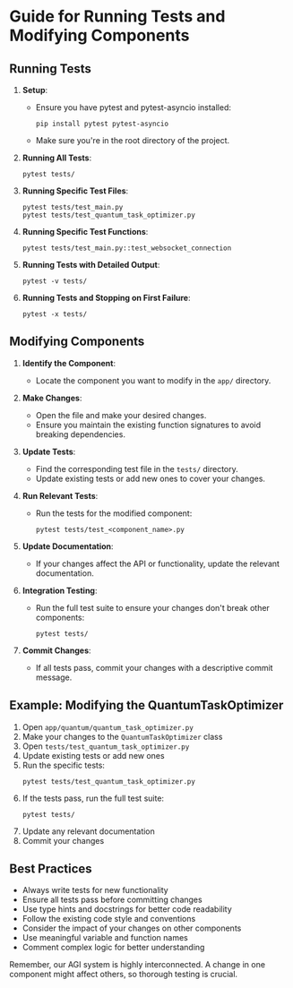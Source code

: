 # Guide for Running Tests and Modifying Components

## Running Tests

1. **Setup**:
   - Ensure you have pytest and pytest-asyncio installed:
     ```
     pip install pytest pytest-asyncio
     ```
   - Make sure you're in the root directory of the project.

2. **Running All Tests**:
   ```
   pytest tests/
   ```

3. **Running Specific Test Files**:
   ```
   pytest tests/test_main.py
   pytest tests/test_quantum_task_optimizer.py
   ```

4. **Running Specific Test Functions**:
   ```
   pytest tests/test_main.py::test_websocket_connection
   ```

5. **Running Tests with Detailed Output**:
   ```
   pytest -v tests/
   ```

6. **Running Tests and Stopping on First Failure**:
   ```
   pytest -x tests/
   ```

## Modifying Components

1. **Identify the Component**:
   - Locate the component you want to modify in the `app/` directory.

2. **Make Changes**:
   - Open the file and make your desired changes.
   - Ensure you maintain the existing function signatures to avoid breaking dependencies.

3. **Update Tests**:
   - Find the corresponding test file in the `tests/` directory.
   - Update existing tests or add new ones to cover your changes.

4. **Run Relevant Tests**:
   - Run the tests for the modified component:
     ```
     pytest tests/test_<component_name>.py
     ```

5. **Update Documentation**:
   - If your changes affect the API or functionality, update the relevant documentation.

6. **Integration Testing**:
   - Run the full test suite to ensure your changes don't break other components:
     ```
     pytest tests/
     ```

7. **Commit Changes**:
   - If all tests pass, commit your changes with a descriptive commit message.

## Example: Modifying the QuantumTaskOptimizer

1. Open `app/quantum/quantum_task_optimizer.py`
2. Make your changes to the `QuantumTaskOptimizer` class
3. Open `tests/test_quantum_task_optimizer.py`
4. Update existing tests or add new ones
5. Run the specific tests:
   ```
   pytest tests/test_quantum_task_optimizer.py
   ```
6. If the tests pass, run the full test suite:
   ```
   pytest tests/
   ```
7. Update any relevant documentation
8. Commit your changes

## Best Practices

- Always write tests for new functionality
- Ensure all tests pass before committing changes
- Use type hints and docstrings for better code readability
- Follow the existing code style and conventions
- Consider the impact of your changes on other components
- Use meaningful variable and function names
- Comment complex logic for better understanding

Remember, our AGI system is highly interconnected. A change in one component might affect others, so thorough testing is crucial.